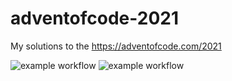 # adventofcode-2021
My solutions to the https://adventofcode.com/2021

![example workflow](https://github.com/uzilan/adventofcode-2021/actions/workflows/main.yml/badge.svg)
![example workflow](https://github.com/uzilan/adventofcode-2021/actions/workflows/ktlint.yml/badge.svg)
